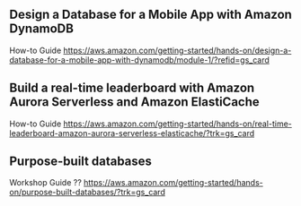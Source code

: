 ## Design a Database for a Mobile App with Amazon DynamoDB
How-to Guide https://aws.amazon.com/getting-started/hands-on/design-a-database-for-a-mobile-app-with-dynamodb/module-1/?refid=gs_card

## Build a real-time leaderboard with Amazon Aurora Serverless and Amazon ElastiCache
How-to Guide https://aws.amazon.com/getting-started/hands-on/real-time-leaderboard-amazon-aurora-serverless-elasticache/?trk=gs_card

## Purpose-built databases
Workshop Guide ??
https://aws.amazon.com/getting-started/hands-on/purpose-built-databases/?trk=gs_card
